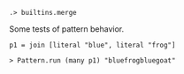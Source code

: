 ```ucm:hide
.> builtins.merge
```

Some tests of pattern behavior.

```unison
p1 = join [literal "blue", literal "frog"]

> Pattern.run (many p1) "bluefrogbluegoat" 
```
